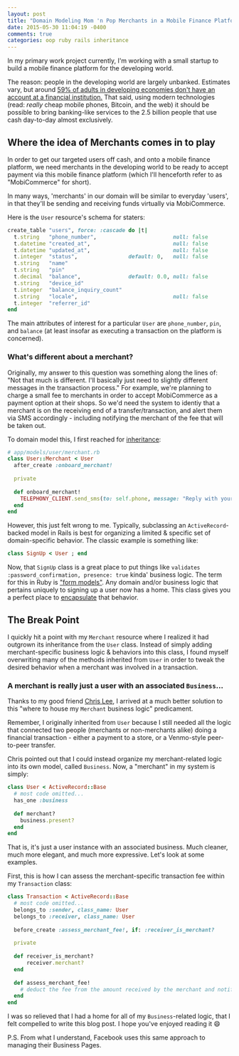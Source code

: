 ```yaml
---
layout: post
title: "Domain Modeling Mom 'n Pop Merchants in a Mobile Finance Platform"
date: 2015-05-30 11:04:19 -0400
comments: true
categories: oop ruby rails inheritance
---
```

In my primary work project currently, I'm working with a small startup to build a mobile finance platform for the developing world.

The reason: people in the developing world are largely unbanked. Estimates vary, but around [59% of adults in developing economies don't have an account at a financial institution.](http://siteresources.worldbank.org/EXTGLOBALFIN/Resources/8519638-1332259343991/world_bank3_Poster.pdf) That said, using modern technologies (read: *really* cheap mobile phones, Bitcoin, and the web) it should be possible to bring banking-like services to the 2.5 billion people that use cash day-to-day almost exclusively.

## Where the idea of Merchants comes in to play

In order to get our targeted users off cash, and onto a mobile finance platform, we need merchants in the developing world to be ready to accept payment via this mobile finance platform (which I'll henceforth refer to as "MobiCommerce" for short).

In many ways, 'merchants' in our domain will be similar to everyday 'users', in that they'll be sending and receiving funds virtually via MobiCommerce.

Here is the `User` resource's schema for staters:

```ruby
create_table "users", force: :cascade do |t|
  t.string   "phone_number",                        null: false
  t.datetime "created_at",                          null: false
  t.datetime "updated_at",                          null: false
  t.integer  "status",                default: 0,   null: false
  t.string   "name"
  t.string   "pin"
  t.decimal  "balance",               default: 0.0, null: false
  t.string   "device_id"
  t.integer  "balance_inquiry_count"
  t.string   "locale",                              null: false
  t.integer  "referrer_id"
end
```

The main attributes of interest for a particular `User` are `phone_number`, `pin`, and `balance` (at least insofar as executing a transaction on the platform is concerned).

### What's different about a merchant?

Originally, my answer to this question was something along the lines of: "Not that much is different. I'll basically just need to slightly different messages in the transaction process." For example, we're planning to charge a small fee to merchants in order to accept MobiCommerce as a payment option at their shops. So we'd need the system to identiy that a merchant is on the receiving end of a transfer/transaction, and alert them via SMS accordingly - including notifying the merchant of the fee that will be taken out. 

To domain model this, I first reached for [inheritance](http://makandracards.com/makandra/16077-inherit-without-single-table-inheritance-sti-in-activerecord):

```ruby
# app/models/user/merchant.rb
class User::Merchant < User
  after_create :onboard_merchant!
	
  private
	
  def onboard_merchant!
    TELEPHONY_CLIENT.send_sms(to: self.phone, message: "Reply with your business name", from: self.device_id)
  end
end
```

However, this just felt wrong to me. Typically, subclassing an `ActiveRecord`-backed model in Rails is best for organizing a limited & specific set of domain-specific behavior. The classic example is something like:

```ruby
class SignUp < User ; end
```

Now, that `SignUp` class is a great place to put things like `validates :password_confirmation, presence: true` kinda' business logic. The term for this in Ruby is ["form models"](http://railscasts.com/episodes/416-form-objects). Any domain and/or business logic that pertains uniquely to signing up a user now has a home. This class gives you a perfect place to [encapsulate](http://samurails.com/interview/ruby-inheritance-encapsulation-polymorphism/) that behavior.


## The Break Point

I quickly hit a point with my `Merchant` resource where I realized it had outgrown its inheritance from the `User` class. Instead of simply adding merchant-specific business logic & behaviors into this class, I found myself overwriting many of the methods inherited from `User` in order to tweak the desired behavior when a merchant was involved in a transaction.

### A merchant is really just a user with an associated `Business`...

Thanks to my good friend [Chris Lee](https://twitter.com/creeefs), I arrived at a much better solution to this "where to house my `Merchant` business logic" predicament.

Remember, I originally inherited from `User` because I still needed all the logic that connected two people (merchants or non-merchants alike) doing a financial transaction - either a payment to a store, or a Venmo-style peer-to-peer transfer. 

Chris pointed out that I could instead organize my merchant-related logic into its own model, called `Business`. Now, a "merchant" in my system is simply:

```ruby
class User < ActiveRecord::Base
  # most code omitted...
  has_one :business
  
  def merchant?
    business.present?
  end
end
```

That is, it's just a user instance with an associated business. Much cleaner, much more elegant, and much more expressive. Let's look at some examples.

First, this is how I can assess the merchant-specific transaction fee within my `Transaction` class:

```ruby
class Transaction < ActiveRecord::Base
  # most code omitted...
  belongs_to :sender, class_name: User
  belongs_to :receiver, class_name: User
  
  before_create :assess_merchant_fee!, if: :receiver_is_merchant?
  
  private
  
  def receiver_is_merchant?
	  receiver.merchant?
  end
  
  def assess_merchant_fee!
    # deduct the fee from the amount received by the merchant and notify them...
  end
end
```

I was so relieved that I had a home for all of my `Business`-related logic, that I felt compelled to write this blog post. I hope you've enjoyed reading it :smile:

P.S. From what I understand, Facebook uses this same approach to managing their Business Pages.

